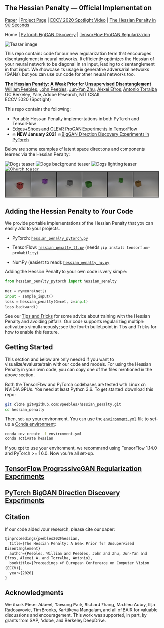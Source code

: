 ## The Hessian Penalty &mdash; Official Implementation

[Paper](https://arxiv.org/abs/2008.10599) | [Project Page](https://www.wpeebles.com/hessian-penalty) | [ECCV 2020 Spotlight Video](https://youtu.be/uZyIcTkSSXA) | [The Hessian Penalty in 90 Seconds](https://youtu.be/jPl-0EN6S1w)

Home | [PyTorch BigGAN Discovery](biggan_discovery) | [TensorFlow ProGAN Regularization](progan_experiments)

![Teaser image](teaser_images/teaser_small.gif)

This repo contains code for our new regularization term that encourages disentanglement in neural networks. It efficiently optimizes the Hessian of your neural network to be diagonal in an input, leading to disentanglement in that input. We showcase its usage in generative adversarial networks (GANs), but you can use our code for other neural networks too.

[**The Hessian Penalty: A Weak Prior for Unsupervised Disentanglement**](https://www.wpeebles.com/hessian-penalty)<br>
[William Peebles](https://www.wpeebles.com/), [John Peebles](http://johnpeebles.com/), [Jun-Yan Zhu](https://www.cs.cmu.edu/~junyanz/), [Alexei Efros](https://people.eecs.berkeley.edu/~efros/), [Antonio Torralba](https://groups.csail.mit.edu/vision/torralbalab/)<br>
UC Berkeley, Yale, Adobe Research, MIT CSAIL<br>
ECCV 2020 (Spotlight)

This repo contains the following:

* Portable Hessian Penalty implementations in both PyTorch and TensorFlow
* [Edges+Shoes and CLEVR ProGAN Experiments in TensorFlow](progan_experiments)
* :fire: **NEW January 2021** :fire: [BigGAN Direction Discovery Experiments in PyTorch](biggan_discovery)

Below are some examples of latent space directions and components learned via the Hessian Penalty:

![Dogs teaser](teaser_images/dogs_ours.gif)
![Dogs background teaser](teaser_images/dogs_bg.gif)
![Dogs lighting teaser](teaser_images/dogs_light.gif)
![Church teaser](teaser_images/church_colorize.gif)
![CLEVR teaser](teaser_images/clevr.gif)

## Adding the Hessian Penalty to Your Code

We provide portable implementations of the Hessian Penalty that you can easily add to your projects.

* PyTorch: [`hessian_penalty_pytorch.py`](hessian_penalty_pytorch.py)

* TensorFlow: [`hessian_penalty_tf.py`](hessian_penalty_tf.py) (needs `pip install tensorflow-probability`)

* NumPy (easiest to read): [`hessian_penalty_np.py`](hessian_penalty_np.py)

Adding the Hessian Penalty to your own code is very simple:

```python
from hessian_penalty_pytorch import hessian_penalty

net = MyNeuralNet()
input = sample_input()
loss = hessian_penalty(G=net, z=input)
loss.backward()
```

See our [Tips and Tricks](tips_and_tricks.md) for some advice about training with the Hessian Penalty and avoiding pitfalls. Our code supports regularizing multiple activations simultaneously; see the fourth bullet point in Tips and Tricks for how to enable this feature.

## Getting Started

This section and below are only needed if you want to visualize/evaluate/train with our code and models. For using the Hessian Penalty in your own code, you can copy one of the files mentioned in the above section.

Both the TensorFlow and PyTorch codebases are tested with Linux on NVIDIA GPUs. You need at least Python 3.6. To get started, download this repo:

```bash
git clone git@github.com:wpeebles/hessian_penalty.git
cd hessian_penalty
```

Then, set-up your environment. You can use the [`environment.yml`](environment.yml) file to set-up a [Conda environment](https://docs.conda.io/projects/conda/en/latest/user-guide/install/linux.html):

```bash
conda env create -f environment.yml
conda activate hessian
```

If you opt to use your environment, we recommend using TensorFlow 1.14.0 and PyTorch >= 1.6.0. Now you're all set-up.

## [TensorFlow ProgressiveGAN Regularization Experiments](progan_experiments)

## [PyTorch BigGAN Direction Discovery Experiments](biggan_discovery)

## Citation

If our code aided your research, please cite our [paper](https://arxiv.org/pdf/2008.10599.pdf):
```
@inproceedings{peebles2020hessian,
  title={The Hessian Penalty: A Weak Prior for Unsupervised Disentanglement},
  author={Peebles, William and Peebles, John and Zhu, Jun-Yan and Efros, Alexei A. and Torralba, Antonio},
  booktitle={Proceedings of European Conference on Computer Vision (ECCV)},
  year={2020}
}
```

## Acknowledgments

We thank Pieter Abbeel, Taesung Park, Richard Zhang, Mathieu Aubry, Ilija Radosavovic, Tim Brooks, Karttikeya Mangalam, and all of BAIR for valuable discussions and encouragement. This work was supported, in part, by grants from SAP, Adobe, and Berkeley DeepDrive.
